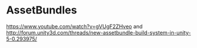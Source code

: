 # AssetBundles
https://www.youtube.com/watch?v=gVUgF2ZHveo
and
http://forum.unity3d.com/threads/new-assetbundle-build-system-in-unity-5-0.293975/
